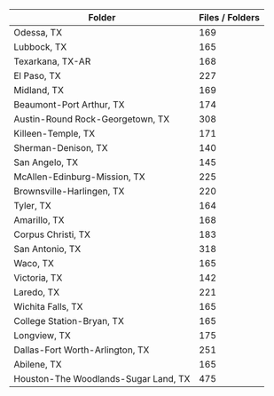 | Folder                               |   Files / Folders |
|--------------------------------------|-------------------|
| Odessa, TX                           |               169 |
| Lubbock, TX                          |               165 |
| Texarkana, TX-AR                     |               168 |
| El Paso, TX                          |               227 |
| Midland, TX                          |               169 |
| Beaumont-Port Arthur, TX             |               174 |
| Austin-Round Rock-Georgetown, TX     |               308 |
| Killeen-Temple, TX                   |               171 |
| Sherman-Denison, TX                  |               140 |
| San Angelo, TX                       |               145 |
| McAllen-Edinburg-Mission, TX         |               225 |
| Brownsville-Harlingen, TX            |               220 |
| Tyler, TX                            |               164 |
| Amarillo, TX                         |               168 |
| Corpus Christi, TX                   |               183 |
| San Antonio, TX                      |               318 |
| Waco, TX                             |               165 |
| Victoria, TX                         |               142 |
| Laredo, TX                           |               221 |
| Wichita Falls, TX                    |               165 |
| College Station-Bryan, TX            |               165 |
| Longview, TX                         |               175 |
| Dallas-Fort Worth-Arlington, TX      |               251 |
| Abilene, TX                          |               165 |
| Houston-The Woodlands-Sugar Land, TX |               475 |